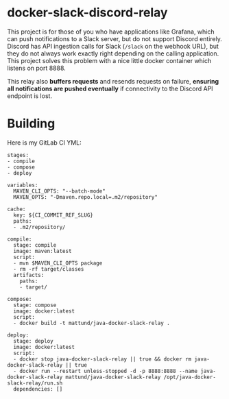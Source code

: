 # docker-slack-discord-relay

This project is for those of you who have applications like Grafana, which can push notifications to a Slack server, but do not support Discord entirely.  Discord has API ingestion calls for Slack (`/slack` on the webhook URL), but they do not always work exactly right depending on the calling application.  This project solves this problem with a nice little docker container which listens on port 8888.

This relay also **buffers requests** and resends requests on failure, **ensuring all notifications are pushed eventually** if connectivity to the Discord API endpoint is lost.

# Building

Here is my GitLab CI YML:

```
stages:
- compile
- compose
- deploy

variables:
  MAVEN_CLI_OPTS: "--batch-mode"
  MAVEN_OPTS: "-Dmaven.repo.local=.m2/repository"

cache:
  key: ${CI_COMMIT_REF_SLUG}
  paths:
  - .m2/repository/

compile:
  stage: compile
  image: maven:latest
  script:
  - mvn $MAVEN_CLI_OPTS package
  - rm -rf target/classes
  artifacts:
    paths:
    - target/

compose:
  stage: compose
  image: docker:latest
  script:
  - docker build -t mattund/java-docker-slack-relay .

deploy:
  stage: deploy
  image: docker:latest
  script:
  - docker stop java-docker-slack-relay || true && docker rm java-docker-slack-relay || true
  - docker run --restart unless-stopped -d -p 8888:8888 --name java-docker-slack-relay mattund/java-docker-slack-relay /opt/java-docker-slack-relay/run.sh
  dependencies: []
```
